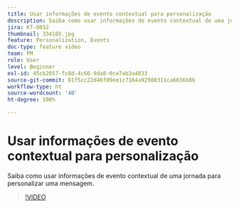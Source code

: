 ```yaml
---
title: Usar informações de evento contextual para personalização
description: Saiba como usar informações de evento contextual de uma jornada para personalizar uma mensagem.
jira: KT-8032
thumbnail: 334165.jpg
feature: Personalization, Events
doc-type: feature video
team: PM
role: User
level: Beginner
exl-id: 45cb2057-fc8d-4c66-9da8-0ce7ab3a4033
source-git-commit: 81f5cc22d46f89ee1c7164a92988311ca6036b8b
workflow-type: ht
source-wordcount: '40'
ht-degree: 100%

---
```


# Usar informações de evento contextual para personalização

Saiba como usar informações de evento contextual de uma jornada para personalizar uma mensagem.

>[!VIDEO](https://video.tv.adobe.com/v/334165?quality=12&learn=on)
